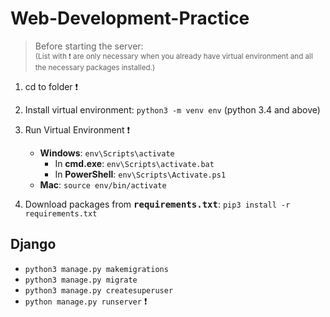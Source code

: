 # Web-Development-Practice

> Before starting the server: <br>
<sub>(List with :exclamation: are only necessary when you already have virtual environment and all the necessary packages installed.)</sub>

1. cd to folder :exclamation:

2. Install virtual environment: ```python3 -m venv env``` (python 3.4 and above)

3. Run Virtual Environment :exclamation:
    - **Windows**: ```env\Scripts\activate```
        - In **cmd.exe**: ```env\Scripts\activate.bat```
        - In **PowerShell**: ```env\Scripts\Activate.ps1```
    - **Mac**: ```source env/bin/activate```

4. Download packages from <samp>**requirements.txt**</samp>: ```pip3 install -r requirements.txt```
   

## Django
- ```python3 manage.py makemigrations```
- ```python3 manage.py migrate```
- ```python3 manage.py createsuperuser```
- ```python manage.py runserver``` :exclamation:
